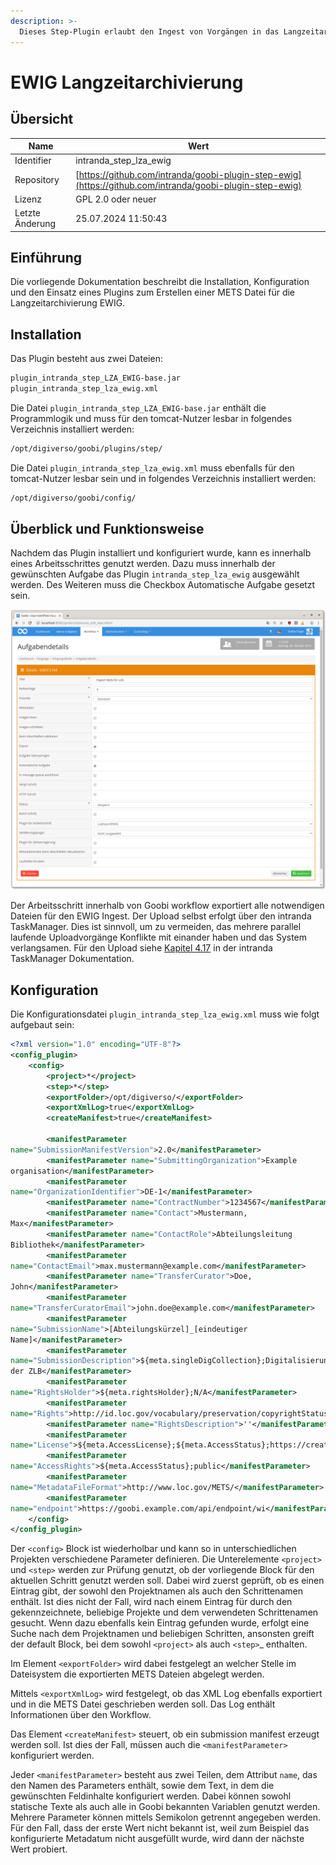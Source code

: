 ```yaml
---
description: >-
  Dieses Step-Plugin erlaubt den Ingest von Vorgängen in das Langzeitarchiv EWIG.
---
```


# EWIG Langzeitarchivierung

## Übersicht

Name                     | Wert
-------------------------|-----------
Identifier               | intranda_step_lza_ewig
Repository               | [https://github.com/intranda/goobi-plugin-step-ewig](https://github.com/intranda/goobi-plugin-step-ewig)
Lizenz              | GPL 2.0 oder neuer 
Letzte Änderung    | 25.07.2024 11:50:43


## Einführung
Die vorliegende Dokumentation beschreibt die Installation, Konfiguration und den Einsatz eines Plugins zum Erstellen einer METS Datei für die Langzeitarchivierung EWIG. ​


## Installation
Das Plugin besteht aus zwei Dateien:

```bash
plugin_intranda_step_LZA_EWIG-base.jar
plugin_intranda_step_lza_ewig.xml
```

Die Datei `plugin_intranda_step_LZA_EWIG-base.jar` enthält die Programmlogik und muss für den tomcat-Nutzer lesbar in folgendes Verzeichnis installiert werden:

```bash
/opt/digiverso/goobi/plugins/step/
```

Die Datei `plugin_intranda_step_lza_ewig.xml` muss ebenfalls für den tomcat-Nutzer lesbar sein und in folgendes Verzeichnis installiert werden:

```bash
/opt/digiverso/goobi/config/
```


## Überblick und Funktionsweise
Nachdem das Plugin installiert und konfiguriert wurde, kann es innerhalb eines Arbeitsschrittes genutzt werden. Dazu muss innerhalb der gewünschten Aufgabe das Plugin `intranda_step_lza_ewig` ausgewählt werden. Des Weiteren muss die Checkbox Automatische Aufgabe gesetzt sein.

![Einrichgtung im Workflow](images/goobi-plugin-step-ewig_screen1.png)

Der Arbeitsschritt innerhalb von Goobi workflow exportiert alle notwendigen Dateien für den EWIG Ingest. Der Upload selbst erfolgt über den intranda TaskManager. Dies ist sinnvoll, um zu vermeiden, das mehrere parallel laufende Uploadvorgänge Konflikte mit einander haben und das System verlangsamen. Für den Upload siehe [Kapitel 4.17](https://docs.intranda.com/intranda-taskmanager-de/4/4.17-upload-von-dateien-in-das-ewig-langzeitarchiv) in der intranda TaskManager Dokumentation.


## Konfiguration
Die Konfigurationsdatei `plugin_intranda_step_lza_ewig.xml` muss wie folgt aufgebaut sein: ​

```xml
<?xml version="1.0" encoding="UTF-8"?>
<config_plugin>
    <config>
        <project>*</project>
        <step>*</step>
        <exportFolder>/opt/digiverso/</exportFolder>
        <exportXmlLog>true</exportXmlLog>
        <createManifest>true</createManifest>

        <manifestParameter
name="SubmissionManifestVersion">2.0</manifestParameter>
        <manifestParameter name="SubmittingOrganization">Example
organisation</manifestParameter>
        <manifestParameter
name="OrganizationIdentifier">DE-1</manifestParameter>
        <manifestParameter name="ContractNumber">1234567</manifestParameter>
        <manifestParameter name="Contact">Mustermann,
Max</manifestParameter>
        <manifestParameter name="ContactRole">Abteilungsleitung
Bibliothek</manifestParameter>
        <manifestParameter
name="ContactEmail">max.mustermann@example.com</manifestParameter>
        <manifestParameter name="TransferCurator">Doe,
John</manifestParameter>
        <manifestParameter
name="TransferCuratorEmail">john.doe@example.com</manifestParameter>
        <manifestParameter
name="SubmissionName">[Abteilungskürzel]_[eindeutiger
Name]</manifestParameter>
        <manifestParameter
name="SubmissionDescription">${meta.singleDigCollection};Digitalisierungsprojekt
der ZLB</manifestParameter>
        <manifestParameter
name="RightsHolder">${meta.rightsHolder};N/A</manifestParameter>
        <manifestParameter
name="Rights">http://id.loc.gov/vocabulary/preservation/copyrightStatus/pub</manifestParameter>
        <manifestParameter name="RightsDescription">''</manifestParameter>
        <manifestParameter
name="License">${meta.AccessLicense};${meta.AccessStatus};https://creativecommons.org/publicdomain/mark/1.0/</manifestParameter>
        <manifestParameter
name="AccessRights">${meta.AccessStatus};public</manifestParameter>
        <manifestParameter
name="MetadataFileFormat">http://www.loc.gov/METS/</manifestParameter>
        <manifestParameter
name="endpoint">https://goobi.example.com/api/endpoint/wi</manifestParameter>
    </config>
</config_plugin>
```

Der `<config>` Block ist wiederholbar und kann so in unterschiedlichen Projekten verschiedene Parameter definieren. Die Unterelemente `<project>` und `<step>` werden zur Prüfung genutzt, ob der vorliegende Block für den aktuellen Schritt genutzt werden soll. Dabei wird zuerst geprüft, ob es einen Eintrag gibt, der sowohl den Projektnamen als auch den Schrittenamen enthält. Ist dies nicht der Fall, wird nach einem Eintrag für durch den gekennzeichnete, beliebige Projekte und dem verwendeten Schrittenamen gesucht. Wenn dazu ebenfalls kein Eintrag gefunden wurde, erfolgt eine Suche nach dem Projektnamen und beliebigen Schritten, ansonsten greift der default Block, bei dem sowohl `<project>` als auch `<step>`_ enthalten.

Im Element `<exportFolder>` wird dabei festgelegt an welcher Stelle im Dateisystem die exportierten METS Dateien abgelegt werden.

Mittels `<exportXmlLog>` wird festgelegt, ob das XML Log ebenfalls exportiert und in die METS Datei geschrieben werden soll. Das Log enthält Informationen über den Workflow.

Das Element `<createManifest>` steuert, ob ein submission manifest erzeugt werden soll. Ist dies der Fall, müssen auch die `<manifestParameter>` konfiguriert werden.

Jeder `<manifestParameter>` besteht aus zwei Teilen, dem Attribut `name`, das den Namen des Parameters enthält, sowie dem Text, in dem die gewünschten Feldinhalte konfiguriert werden. Dabei können sowohl statische Texte als auch alle in Goobi bekannten Variablen genutzt werden. Mehrere Parameter können mittels Semikolon getrennt angegeben werden. Für den Fall, dass der erste Wert nicht bekannt ist, weil zum Beispiel das konfigurierte Metadatum nicht ausgefüllt wurde, wird dann der nächste Wert probiert.